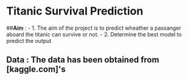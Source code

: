 # **Titanic Survival Prediction**
##**Aim** : - 1. The aim of the project is to predict wheather a passanger aboard the titanic can survive or not.
            - 2. Determine the best model to predict the output 
## **Data** : The data has been obtained from [kaggle.com]'s 
